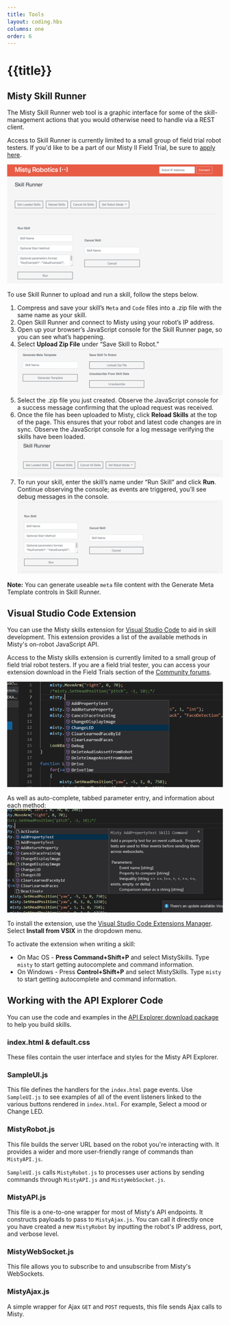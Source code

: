 ```yaml
---
title: Tools
layout: coding.hbs
columns: one
order: 6
---
```


# {{title}}

## Misty Skill Runner

The Misty Skill Runner web tool is a graphic interface for some of the skill-management actions that you would otherwise need to handle via a REST client. 

Access to Skill Runner is currently limited to a small group of field trial robot testers. If you'd like to be a part of our Misty II Field Trial, be sure to [apply here](https://docs.google.com/forms/d/e/1FAIpQLSdN_Jvs-HFtzQG4ysFWAMJ1ou5yltmSklYzxdcVplzMzUBMlw/viewform?usp=sf_link).

![Skill runner home page](../../../assets/images/skill-runner.png)

To use Skill Runner to upload and run a skill, follow the steps below. 

1. Compress and save your skill’s `Meta` and `Code` files into a .zip file with the same name as your skill.
2. Open Skill Runner and connect to Misty using your robot’s IP address.
3. Open up your browser’s JavaScript console for the Skill Runner page, so you can see what’s happening.
4. Select **Upload Zip File** under “Save Skill to Robot.”![Upload Zip File](../../../assets/images/skill-runner-save-skill.png)
5. Select the .zip file you just created. Observe the JavaScript console for a success message confirming that the upload request was received.
6. Once the file has been uploaded to Misty, click **Reload Skills** at the top of the page. This ensures that your robot and latest code changes are in sync. Observe the JavaScript console for a log message verifying the skills have been loaded. ![Reload Skills](../../../assets/images/skill-runner-reload-skills.png)
7. To run your skill, enter the skill’s name under “Run Skill” and click **Run**. Continue observing the console; as events are triggered, you’ll see debug messages in the console. ![Run Skills](../../../assets/images/skill-runner-run-skill.png)

**Note:** You can generate useable `meta` file content with the Generate Meta Template controls in Skill Runner.

## Visual Studio Code Extension

You can use the Misty skills extension for [Visual Studio Code](https://code.visualstudio.com/) to aid in skill development. This extension provides a list of the available methods in Misty's on-robot JavaScript API.

Access to the Misty skills extension is currently limited to a small group of field trial robot testers. If you are a field trial tester, you can access your extension download in the Field Trials section of the [Community forums](https://community.mistyrobotics.com/). 

![Visual Studio Code Methods](../../../assets/images/vsc-extension-2.png)

As well as auto-complete, tabbed parameter entry, and information about each method:![Visual Studio Code Methods](../../../assets/images/vsc-extension-1.png)

To install the extension, use the [Visual Studio Code Extensions Manager](https://code.visualstudio.com/docs/editor/extension-gallery). Select **Install from VSIX** in the dropdown menu.

To activate the extension when writing a skill:
* On Mac OS - **Press Command+Shift+P** and select MistySkills. Type `misty` to start getting autocomplete and command information.
* On Windows - Press **Control+Shift+P** and select MistySkills. Type `misty` to start getting autocomplete and command information.

## Working with the API Explorer Code

You can use the code and examples in the [API Explorer download package](https://s3.amazonaws.com/misty-releases/api-explorer/latest/api-explorer.zip) to help you build skills.

### index.html & default.css

These files contain the user interface and styles for the Misty API Explorer.

### SampleUI.js

This file defines the handlers for the ```index.html``` page events. Use `SampleUI.js` to see examples of all of the event listeners linked to the various buttons rendered in ```index.html```. For example, Select a mood or Change LED.

### MistyRobot.js

This file builds the server URL based on the robot you're interacting with. It provides a wider and more user-friendly range of commands than `MistyAPI.js`.

```SampleUI.js``` calls ```MistyRobot.js``` to processes user actions by sending commands through ```MistyAPI.js``` and ```MistyWebSocket.js```.

### MistyAPI.js

This file is a one-to-one wrapper for most of Misty's API endpoints. It constructs payloads to pass to `MistyAjax.js`. You can call it directly once you have created a new `MistyRobot` by inputting the robot's IP address, port, and verbose level.

### MistyWebSocket.js

This file allows you to subscribe to and unsubscribe from Misty's WebSockets.

### MistyAjax.js

A simple wrapper for Ajax ```GET``` and ```POST``` requests, this file sends Ajax calls to Misty.
